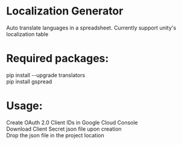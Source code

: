 # Localization Generator
Auto translate languages in a spreadsheet. Currently support unity's localization table

# Required packages: 
pip install --upgrade translators   
pip install gspread    


# Usage:
Create OAuth 2.0 Client IDs in Google Cloud Console   
Download Client Secret json file upon creation    
Drop the json file in the project location    
